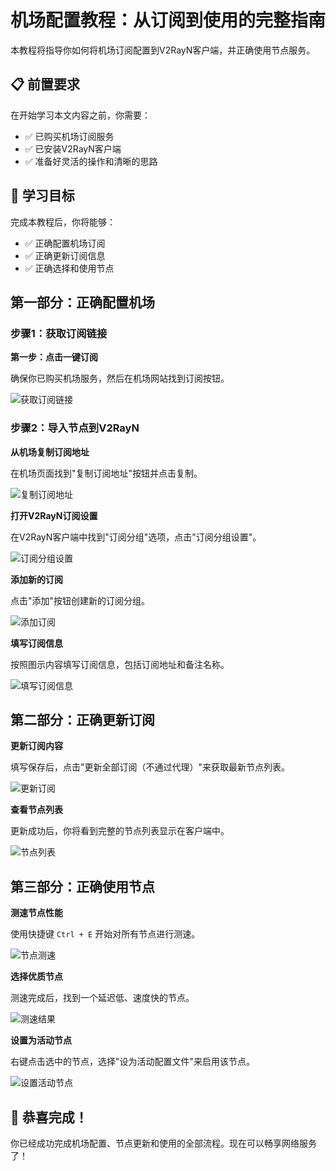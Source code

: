 # 机场配置教程：从订阅到使用的完整指南

<!-- 简要描述文章内容，1-2句话概括 -->
本教程将指导你如何将机场订阅配置到V2RayN客户端，并正确使用节点服务。

## 📋 前置要求

<!-- 列出读者需要具备的基础知识或准备工作 -->
在开始学习本文内容之前，你需要：

- ✅ 已购买机场订阅服务
- ✅ 已安装V2RayN客户端
- ✅ 准备好灵活的操作和清晰的思路

## 🎯 学习目标

<!-- 明确说明读者完成本文学习后将获得的技能或知识 -->
完成本教程后，你将能够：

- ✅ 正确配置机场订阅
- ✅ 正确更新订阅信息
- ✅ 正确选择和使用节点

## 第一部分：正确配置机场

### 步骤1：获取订阅链接

**第一步：点击一键订阅**

确保你已购买机场服务，然后在机场网站找到订阅按钮。

![获取订阅链接](vx_images/98025404364032.png)

### 步骤2：导入节点到V2RayN

**从机场复制订阅地址**

在机场页面找到"复制订阅地址"按钮并点击复制。

![复制订阅地址](vx_images/148206924967561.png)

**打开V2RayN订阅设置**

在V2RayN客户端中找到"订阅分组"选项，点击"订阅分组设置"。

![订阅分组设置](vx_images/57017994208923.png)

**添加新的订阅**

点击"添加"按钮创建新的订阅分组。

![添加订阅](vx_images/570936167308688.png)

**填写订阅信息**

按照图示内容填写订阅信息，包括订阅地址和备注名称。

![填写订阅信息](vx_images/435476254093007.png)

## 第二部分：正确更新订阅

**更新订阅内容**

填写保存后，点击"更新全部订阅（不通过代理）"来获取最新节点列表。

![更新订阅](vx_images/778179768790.png)

**查看节点列表**

更新成功后，你将看到完整的节点列表显示在客户端中。

![节点列表](vx_images/19435039583821.png)

## 第三部分：正确使用节点

**测速节点性能**

使用快捷键 `Ctrl + E` 开始对所有节点进行测速。

![节点测速](vx_images/400528588945836.png)

**选择优质节点**

测速完成后，找到一个延迟低、速度快的节点。

![测速结果](vx_images/474438269859762.png)

**设置为活动节点**

右键点击选中的节点，选择"设为活动配置文件"来启用该节点。

![设置活动节点](vx_images/339755210901849.png)

## 🎉 恭喜完成！

你已经成功完成机场配置、节点更新和使用的全部流程。现在可以畅享网络服务了！
